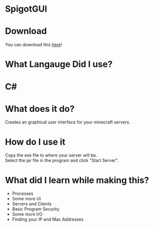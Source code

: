 # SpigotGUI

<h1>Download</h1>
You can download this <a href="https://github.com/JusticePro/SpigotGUI/releases">here</a>!<br>
<h1>What Langauge Did I use?</h1>
<h1>C#</h1>
<h1>What does it do?</h1>
Creates an graphical user interface for your minecraft servers.
<h1>How do I use it</h1>
Copy the exe file to where your server will be.<br>
Select the jar file in the program and click "Start Server".
<br>
<h1>What did I learn while making this?</h1>
<ul>
  <li>Processes</li>
  <li>Some more UI</li>
  <li>Servers and Clients</li>
  <li>Basic Program Security</li>
  <li>Some more I/O</li>
  <li>Finding your IP and Mac Addresses</li>
</ul>
